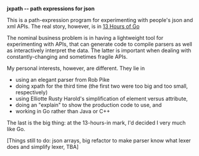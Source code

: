 **jxpath -- path expressions for json**

This is a path-expression program for experimenting with
people's json and xml APIs.  The real story, however, is 
in [13 Hours of Go](./Thirteen_Talk.odp)


The nominal business problem is in having a lightweight tool
for experimenting with APIs, that can generate code
to compile parsers as well as interactively interpret
the data. The latter is important when dealing
with constantly-changing and sometimes fragile APIs.

My personal interests, however, are different. They lie in
* using an elegant parser from Rob Pike
* doing xpath for the third time (the first two were too
big and too small, respectively)
* using Elliotte Rusty Harold's simplification of element
versus attribute, 
* doing an "explain" to show the production code to use, and
* working in Go rather than Java or C++

The last is the big thing: at the 13-hours-in mark, I'd decided
I very much like Go.

[Things still to do: json arrays, big refactor to make parser know what lexer does and simplify lexer, TBA]
